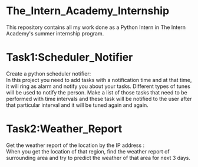 # The_Intern_Academy_Internship
This repository contains all my work done as a Python Intern in The Intern Academy's summer internship program.

# Task1:Scheduler_Notifier
Create a python scheduler notifier:		
In this project you need to add tasks with a notification time and at that time, it will ring as alarm and notify you about your tasks. Different types of tunes will be used to notify the person. Make a list of those tasks that need to be performed with time intervals and these task will be notified to the user after that particular interval and it will be tuned again and again.


# Task2:Weather_Report
Get the weather report of the location by the IP address :  
When you get the location of that region, find the weather report of surrounding area and try to predict the weather of that area for next 3 days.
